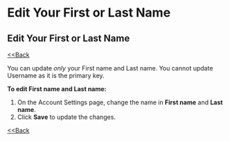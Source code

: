 # Edit Your First or Last Name

## Edit Your First or Last Name

​[&lt;&lt;Back](account-settings.md#to-edit-profile)​

You can update _only_ your First name and Last name. You cannot update Username as it is the primary key.

**To edit First name and Last name:**

1. On the Account Settings page, change the name in **First name** and **Last name**.
2. Click **Save** to update the changes.

​[&lt;&lt;Back](account-settings.md#to-edit-profile)​

